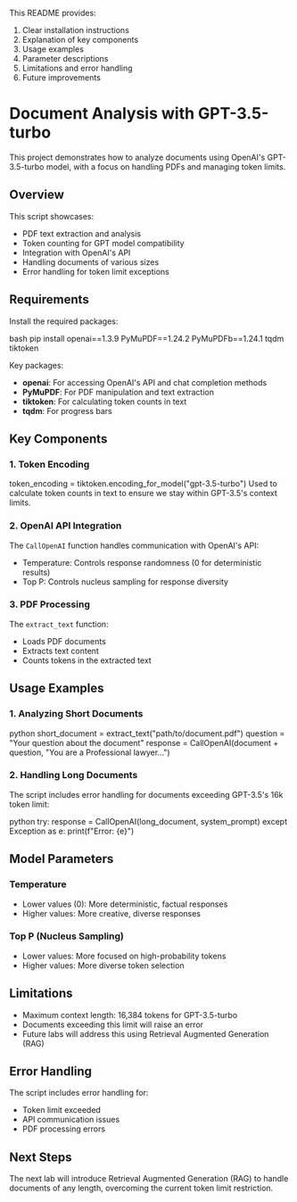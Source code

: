 This README provides:

1. Clear installation instructions
2. Explanation of key components
3. Usage examples
4. Parameter descriptions
5. Limitations and error handling
6. Future improvements

# Document Analysis with GPT-3.5-turbo

This project demonstrates how to analyze documents using OpenAI's GPT-3.5-turbo model, with a focus on handling PDFs and managing token limits.

## Overview

This script showcases:
- PDF text extraction and analysis
- Token counting for GPT model compatibility
- Integration with OpenAI's API
- Handling documents of various sizes
- Error handling for token limit exceptions

## Requirements

Install the required packages:

bash
pip install openai==1.3.9 PyMuPDF==1.24.2 PyMuPDFb==1.24.1 tqdm tiktoken


Key packages:
- **openai**: For accessing OpenAI's API and chat completion methods
- **PyMuPDF**: For PDF manipulation and text extraction
- **tiktoken**: For calculating token counts in text
- **tqdm**: For progress bars

## Key Components

### 1. Token Encoding


token_encoding = tiktoken.encoding_for_model("gpt-3.5-turbo")
Used to calculate token counts in text to ensure we stay within GPT-3.5's context limits.

### 2. OpenAI API Integration
The `CallOpenAI` function handles communication with OpenAI's API:
- Temperature: Controls response randomness (0 for deterministic results)
- Top P: Controls nucleus sampling for response diversity

### 3. PDF Processing
The `extract_text` function:
- Loads PDF documents
- Extracts text content
- Counts tokens in the extracted text

## Usage Examples

### 1. Analyzing Short Documents
python
short_document = extract_text("path/to/document.pdf")
question = "Your question about the document"
response = CallOpenAI(document + question, "You are a Professional lawyer...")


### 2. Handling Long Documents
The script includes error handling for documents exceeding GPT-3.5's 16k token limit:

python
try:
response = CallOpenAI(long_document, system_prompt)
except Exception as e:
print(f"Error: {e}")


## Model Parameters

### Temperature
- Lower values (0): More deterministic, factual responses
- Higher values: More creative, diverse responses

### Top P (Nucleus Sampling)
- Lower values: More focused on high-probability tokens
- Higher values: More diverse token selection

## Limitations

- Maximum context length: 16,384 tokens for GPT-3.5-turbo
- Documents exceeding this limit will raise an error
- Future labs will address this using Retrieval Augmented Generation (RAG)

## Error Handling

The script includes error handling for:
- Token limit exceeded
- API communication issues
- PDF processing errors

## Next Steps

The next lab will introduce Retrieval Augmented Generation (RAG) to handle documents of any length, overcoming the current token limit restriction.


